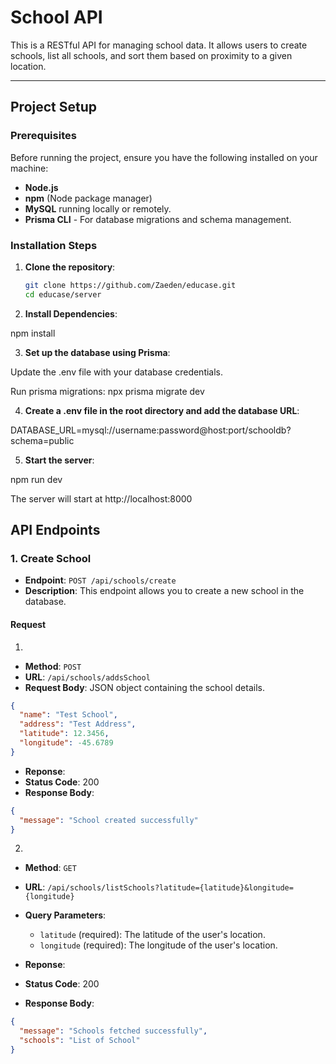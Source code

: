 # School API

This is a RESTful API for managing school data. It allows users to create schools, list all schools, and sort them based on proximity to a given location.

---

## Project Setup

### Prerequisites

Before running the project, ensure you have the following installed on your machine:

- **Node.js**
- **npm** (Node package manager)
- **MySQL** running locally or remotely.
- **Prisma CLI** - For database migrations and schema management.

### Installation Steps

1. **Clone the repository**:

   ```bash
   git clone https://github.com/Zaeden/educase.git
   cd educase/server

   ```

2. **Install Dependencies**:

npm install

3. **Set up the database using Prisma**:

Update the .env file with your database credentials.

Run prisma migrations:
npx prisma migrate dev

4. **Create a .env file in the root directory and add the database URL**:

DATABASE_URL=mysql://username:password@host:port/schooldb?schema=public

5. **Start the server**:

npm run dev

The server will start at http://localhost:8000

## API Endpoints

### 1. Create School

- **Endpoint**: `POST /api/schools/create`
- **Description**: This endpoint allows you to create a new school in the database.

#### Request

1.

- **Method**: `POST`
- **URL**: `/api/schools/addsSchool`
- **Request Body**: JSON object containing the school details.

```json
{
  "name": "Test School",
  "address": "Test Address",
  "latitude": 12.3456,
  "longitude": -45.6789
}
```

- **Reponse**:
- **Status Code**: 200
- **Response Body**:

```json
{
  "message": "School created successfully"
}
```

2.

- **Method**: `GET`
- **URL**: `/api/schools/listSchools?latitude={latitude}&longitude={longitude}`
- **Query Parameters**:

  - `latitude` (required): The latitude of the user's location.
  - `longitude` (required): The longitude of the user's location.

- **Reponse**:
- **Status Code**: 200
- **Response Body**:

```json
{
  "message": "Schools fetched successfully",
  "schools": "List of School"
}
```
